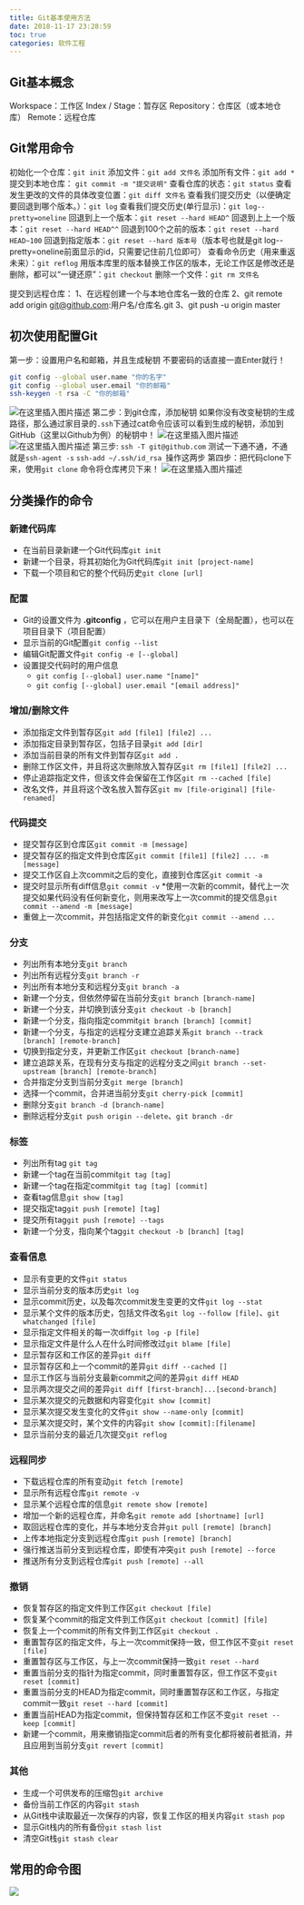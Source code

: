 ```yaml
---
title: Git基本使用方法
date: 2018-11-17 23:28:59
toc: true
categories: 软件工程
---
```


## Git基本概念
Workspace：工作区
Index / Stage：暂存区
Repository：仓库区（或本地仓库）
Remote：远程仓库


## Git常用命令
初始化一个仓库：`git init`
添加文件：`git add 文件名`
添加所有文件：`git add *`
提交到本地仓库： `git commit -m "提交说明"`
查看仓库的状态：`git status`
查看发生更改的文件的具体改变位置：`git diff 文件名`
查看我们提交历史（以便确定要回退到哪个版本。）：`git log`
查看我们提交历史(单行显示)：`git log--pretty=oneline`
回退到上一个版本：`git reset --hard HEAD^`
回退到上上一个版本：`git reset --hard HEAD^^`
回退到100个之前的版本：`git reset --hard HEAD~100`
回退到指定版本：`git reset --hard 版本号`（版本号也就是git log--pretty=oneline前面显示的id，只需要记住前几位即可）
查看命令历史（用来重返未来）：`git reflog`
用版本库里的版本替换工作区的版本，无论工作区是修改还是删除，都可以“一键还原”：`git checkout`
删除一个文件：`git rm 文件名`

提交到远程仓库：
1、在远程创建一个与本地仓库名一致的仓库
2、git remote add origin git@github.com:用户名/仓库名.git
3、git push -u origin master


## 初次使用配置Git
第一步：设置用户名和邮箱，并且生成秘钥
不要密码的话直接一直Enter就行！
```bash
git config --global user.name "你的名字"
git config --global user.email "你的邮箱" 
ssh-keygen -t rsa -C "你的邮箱"
```
![在这里插入图片描述](https://s2.ax1x.com/2019/05/07/EsJ8wq.png)
第二步：到git仓库，添加秘钥
如果你没有改变秘钥的生成路径，那么通过家目录的`.ssh`下通过cat命令应该可以看到生成的秘钥，添加到GitHub（这里以Github为例）的秘钥中！
![在这里插入图片描述](https://s2.ax1x.com/2019/05/07/EsJYkV.png)
![在这里插入图片描述](https://s2.ax1x.com/2019/05/07/EsJdl4.png)
第三步: `ssh -T git@github.com` 测试一下通不通，不通就是`ssh-agent -s`  `ssh-add ~/.ssh/id_rsa `操作这两步
第四步：把代码clone下来，使用`git clone` 命令将仓库拷贝下来！
![在这里插入图片描述](https://s2.ax1x.com/2019/05/07/EsJDmR.png)

## 分类操作的命令
### 新建代码库
* 在当前目录新建一个Git代码库`git init`
* 新建一个目录，将其初始化为Git代码库`git init [project-name]`
* 下载一个项目和它的整个代码历史`git clone [url]`
### 配置
* Git的设置文件为 **.gitconfig** ，它可以在用户主目录下（全局配置），也可以在项目目录下（项目配置）
* 显示当前的Git配置`git config --list`
* 编辑Git配置文件`git config -e [--global]`
* 设置提交代码时的用户信息
	* `git config [--global] user.name "[name]"`
	* `git config [--global] user.email "[email address]"`
### 增加/删除文件
* 添加指定文件到暂存区`git add [file1] [file2] ...`
* 添加指定目录到暂存区，包括子目录`git add [dir]`
* 添加当前目录的所有文件到暂存区`git add .`
* 删除工作区文件，并且将这次删除放入暂存区`git rm [file1] [file2] ...`
* 停止追踪指定文件，但该文件会保留在工作区`git rm --cached [file]`
* 改名文件，并且将这个改名放入暂存区`git mv [file-original] [file-renamed]`
### 代码提交
* 提交暂存区到仓库区`git commit -m [message]`
* 提交暂存区的指定文件到仓库区`git commit [file1] [file2] ... -m [message]`
* 提交工作区自上次commit之后的变化，直接到仓库区`git commit -a`
* 提交时显示所有diff信息`git commit -v`
*使用一次新的commit，替代上一次提交如果代码没有任何新变化，则用来改写上一次commit的提交信息`git commit --amend -m [message]`
* 重做上一次commit，并包括指定文件的新变化`git commit --amend ...`
### 分支
* 列出所有本地分支`git branch`
* 列出所有远程分支`git branch -r`
* 列出所有本地分支和远程分支`git branch -a`
* 新建一个分支，但依然停留在当前分支`git branch [branch-name]`
* 新建一个分支，并切换到该分支`git checkout -b [branch]`
* 新建一个分支，指向指定commit`git branch [branch] [commit]`
* 新建一个分支，与指定的远程分支建立追踪关系`git branch --track [branch] [remote-branch]`
* 切换到指定分支，并更新工作区`git checkout [branch-name]`
* 建立追踪关系，在现有分支与指定的远程分支之间`git branch --set-upstream [branch] [remote-branch]`
* 合并指定分支到当前分支`git merge [branch]`
* 选择一个commit，合并进当前分支`git cherry-pick [commit]`
* 删除分支`git branch -d [branch-name]`
* 删除远程分支`git push origin --delete`、`git branch -dr`
### 标签
* 列出所有tag `git tag`
* 新建一个tag在当前commit`git tag [tag]`
* 新建一个tag在指定commit`git tag [tag] [commit]`
* 查看tag信息`git show [tag]`
* 提交指定tag`git push [remote] [tag]`
* 提交所有tag`git push [remote] --tags`
* 新建一个分支，指向某个tag`git checkout -b [branch] [tag]`
### 查看信息
* 显示有变更的文件`git status`
* 显示当前分支的版本历史`git log`
* 显示commit历史，以及每次commit发生变更的文件`git log --stat`
* 显示某个文件的版本历史，包括文件改名`git log --follow [file]`、`git whatchanged [file]`
* 显示指定文件相关的每一次diff`git log -p [file]`
* 显示指定文件是什么人在什么时间修改过`git blame [file]`
* 显示暂存区和工作区的差异`git diff`
* 显示暂存区和上一个commit的差异`git diff --cached []`
* 显示工作区与当前分支最新commit之间的差异`git diff HEAD`
* 显示两次提交之间的差异`git diff [first-branch]...[second-branch]`
* 显示某次提交的元数据和内容变化`git show [commit]`
* 显示某次提交发生变化的文件`git show --name-only [commit]`
* 显示某次提交时，某个文件的内容`git show [commit]:[filename]`
* 显示当前分支的最近几次提交`git reflog`
### 远程同步
* 下载远程仓库的所有变动`git fetch [remote]`
* 显示所有远程仓库`git remote -v`
* 显示某个远程仓库的信息`git remote show [remote]`
* 增加一个新的远程仓库，并命名`git remote add [shortname] [url]`
* 取回远程仓库的变化，并与本地分支合并`git pull [remote] [branch]`
* 上传本地指定分支到远程仓库`git push [remote] [branch]`
* 强行推送当前分支到远程仓库，即使有冲突`git push [remote] --force`
* 推送所有分支到远程仓库`git push [remote] --all`
### 撤销
* 恢复暂存区的指定文件到工作区`git checkout [file]`
* 恢复某个commit的指定文件到工作区`git checkout [commit] [file]`
* 恢复上一个commit的所有文件到工作区`git checkout .`
* 重置暂存区的指定文件，与上一次commit保持一致，但工作区不变`git reset [file]`
* 重置暂存区与工作区，与上一次commit保持一致`git reset --hard`
* 重置当前分支的指针为指定commit，同时重置暂存区，但工作区不变`git reset [commit]`
* 重置当前分支的HEAD为指定commit，同时重置暂存区和工作区，与指定commit一致`git reset --hard [commit]`
* 重置当前HEAD为指定commit，但保持暂存区和工作区不变`git reset --keep [commit]`
* 新建一个commit，用来撤销指定commit后者的所有变化都将被前者抵消，并且应用到当前分支`git revert [commit]`
### 其他
* 生成一个可供发布的压缩包`git archive`
* 备份当前工作区的内容`git stash`
* 从Git栈中读取最近一次保存的内容，恢复工作区的相关内容`git stash pop`
* 显示Git栈内的所有备份`git stash list`
* 清空Git栈`git stash clear`





## 常用的命令图

![](https://s2.ax1x.com/2019/05/07/EsJ6k6.png)